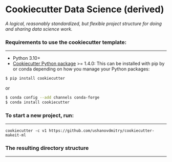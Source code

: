 # Cookiecutter Data Science (derived)

_A logical, reasonably standardized, but flexible project structure for doing and sharing data science work._


### Requirements to use the cookiecutter template:
-----------
 - Python 3.10+
 - [Cookiecutter Python package](http://cookiecutter.readthedocs.org/en/latest/installation.html) >= 1.4.0: This can be installed with pip by or conda depending on how you manage your Python packages:

``` bash
$ pip install cookiecutter
```

or

``` bash
$ conda config --add channels conda-forge
$ conda install cookiecutter
```


### To start a new project, run:
------------

    cookiecutter -c v1 https://github.com/ushanovdmitry/cookiecutter-makeit-ml

### The resulting directory structure
------------

